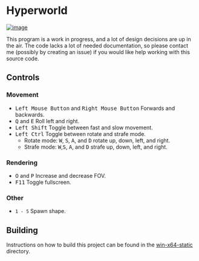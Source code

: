 # Hyperworld
[![image](https://github.com/patowen/hyperworld/assets/37588844/97efb41a-4ae8-4c1d-a4bb-3c935bf2614c)](https://youtu.be/Fkyq9AxCcBs?si=RGCMwWRw0cUjR2bO)

This program is a work in progress, and a lot of design decisions are up in the
air. The code lacks a lot of needed documentation, so please contact me (possibly by
creating an issue) if you would like help working with this source code.


## Controls

### Movement

* <kbd>Left Mouse Button</kbd> and <kbd>Right Mouse Button</kbd> Forwards and backwards.
* <kbd>Q</kbd> and <kbd>E</kbd> Roll left and right.
* <kbd>Left Shift</kbd> Toggle between fast and slow movement.
* <kbd>Left Ctrl</kbd> Toggle between rotate and strafe mode.
  * Rotate mode: <kbd>W</kbd>, <kbd>S</kbd>, <kbd>A</kbd>, and <kbd>D</kbd> rotate up, down, left, and right.
  * Strafe mode: <kbd>W</kbd>,<kbd>S</kbd>, <kbd>A</kbd>, and <kbd>D</kbd> strafe up, down, left, and right.

### Rendering
* <kbd>O</kbd> and <kbd>P</kbd> Increase and decrease FOV.
* <kbd>F11</kbd> Toggle fullscreen.

### Other
* `1 - 5` Spawn shape.

## Building
Instructions on how to build this project can be found in the [win-x64-static](win-x64-static/README.md) directory.